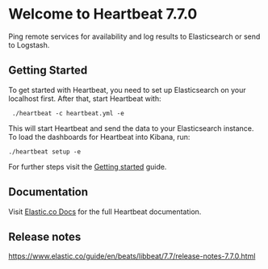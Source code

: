 # Welcome to Heartbeat 7.7.0

Ping remote services for availability and log results to Elasticsearch or send to Logstash.

## Getting Started

To get started with Heartbeat, you need to set up Elasticsearch on
your localhost first. After that, start Heartbeat with:

     ./heartbeat -c heartbeat.yml -e

This will start Heartbeat and send the data to your Elasticsearch
instance. To load the dashboards for Heartbeat into Kibana, run:

    ./heartbeat setup -e

For further steps visit the
[Getting started](https://www.elastic.co/guide/en/beats/heartbeat/7.7/heartbeat-getting-started.html) guide.

## Documentation

Visit [Elastic.co Docs](https://www.elastic.co/guide/en/beats/heartbeat/7.7/index.html)
for the full Heartbeat documentation.

## Release notes

https://www.elastic.co/guide/en/beats/libbeat/7.7/release-notes-7.7.0.html
